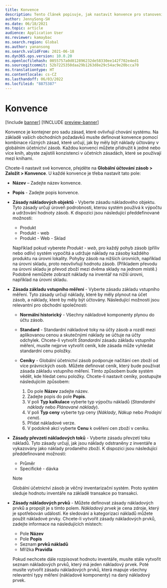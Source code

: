 ```yaml
---
title: Konvence
description: Tento článek popisuje, jak nastavit konvence pro stanovení způsobu účtování nákladů v Globálním účetnictví zásob.
author: JennySong-SH
ms.date: 06/18/2021
ms.topic: article
audience: Application User
ms.reviewer: kamaybac
ms.search.region: Global
ms.author: yanansong
ms.search.validFrom: 2021-06-18
ms.dyn365.ops.version: 10.0.20
ms.openlocfilehash: 0055757a0d012896232de58330ee142f702e4ed1
ms.sourcegitcommit: 52b7225350daa29b1263d8e29c54ac9e20bcca70
ms.translationtype: HT
ms.contentlocale: cs-CZ
ms.lasthandoff: 06/03/2022
ms.locfileid: "8875387"
---
```

# <a name="conventions"></a>Konvence

[!include [banner](../includes/banner.md)]
[!INCLUDE [preview-banner](../includes/preview-banner.md)]
<!--KFM: Preview until 4/30/2022 -->

Konvence je kontejner pro sadu zásad, které ovlivňují chování systému. Na základě vašich obchodních požadavků musíte definovat konvence pomocí kombinace různých zásad, které určují, jak by měly být náklady účtovány v globálním účetnictví zásob. Každou konvenci můžete přidružit k jedné nebo více knih, abyste zajistili konzistenci v účetních zásadách, které se používají mezi knihami.

Chcete-li nastavit své konvence, přejděte na **Globální účtování zásob \> Založit \> Konvence**. U každé konvence je třeba nastavit tato pole:

- **Název** – Zadejte název konvence.
- **Popis** - Zadejte popis konvence.
- **Zásady nákladových objektů** - Vyberte zásadu nákladového objektu. Tyto zásady určují úroveň podrobnosti, kterou systém používá k výpočtu a udržování hodnoty zásob. K dispozici jsou následující předdefinované možnosti:

    - Produkt
    - Produkt - web
    - Produkt - Web - Sklad

    Například pokud vyberete *Produkt - web*, pro každý pohyb zásob (příliv nebo odliv) systém vypočítá a udržuje náklady na zásoby každého produktu na úrovni lokality. Pohyby zásob na nižších úrovních, například na úrovni skladu, proto neovlivňují hodnotu zásob. (Příkladem převodu na úrovni skladu je převod zboží mezi dvěma sklady na jednom místě.) Podobně nemůžete zobrazit náklady na inventář na nižší úrovni, například na úrovni skladu.

- **Zásada základu vstupního měření** - Vyberte zásadu základu vstupního měření. Tyto zásady určují náklady, které by měly plynout na účet zásob, a náklady, které by měly být účtovány. Následující možnosti jsou relevantní pro obchodní společnosti:

    - **Normální historický** - Všechny nákladové komponenty plynou do účtu zásob.
    - **Standard** - Standardní nákladové toky na účty zásob a rozdíl mezi aplikovanou cenou a skutečnými náklady se účtuje na účty odchylek. Chcete-li vytvořit *Standardní* zásadu základu vstupního měření, musíte nejprve vytvořit ceník, kde zásada může vyhledat standardní cenu položky.
    - **Ceníky** - Globální účetnictví zásob podporuje načítání cen zboží od více právnických osob. Můžete definovat ceník, který bude používat zásada základu vstupního měření. Tímto způsobem bude systém vědět, kde hledat cenu položky. Chcete-li nastavit ceníky, postupujte následujícím způsobem:

        1. Do pole **Název** zadejte název.
        1. Zadejte popis do pole **Popis**.
        1. V poli **Typ kalkulace** vyberte typ výpočtu nákladů (*Standardní náklady* nebo *Plánované náklady*).
        1. V poli **Typ ceny** vyberte typ ceny (*Náklady*, *Nákup* nebo *Prodejní cena*).
        1. Přidat nákladové verze.
        1. V podokně akcí vyberte **Cenu** k ověření cen zboží v ceníku.

- **Zásady převzetí nákladových toků** - Vyberte zásadu převzetí toku nákladů. Tyto zásady určují, jak jsou náklady odstraněny z inventáře a vykazovány jako náklady prodaného zboží. K dispozici jsou následující předdefinované možnosti:

    - Průměr
    - Specifické - dávka

    > [!NOTE]
    > Globální účetnictví zásob je věčný inventarizační systém. Proto systém sleduje hodnotu inventáře na základě transakce po transakci.

- **Zásady nákladových prvků** - Můžete definovat zásady nákladových prvků a propojit je s tímto polem. *Nákladový prvek* je cena zdroje, který je spotřebován událostí. Ke sledování a kategorizaci nákladů můžete použít nákladové prvky. Chcete-li vytvořit zásady nákladových prvků, zadejte informace na následujících místech:

    - Pole **Název**
    - Pole **Popis**
    - Seznam **prvků nákladů**
    - Mřížka **Pravidla**

    Pokud nechcete dále rozpisovat hodnotu inventáře, musíte stále vytvořit seznam nákladových prvků, který má jeden nákladový prvek. Poté musíte vytvořit zásadu nákladových prvků, která mapuje všechny relevantní typy měření (nákladové komponenty) na daný nákladový prvek.
